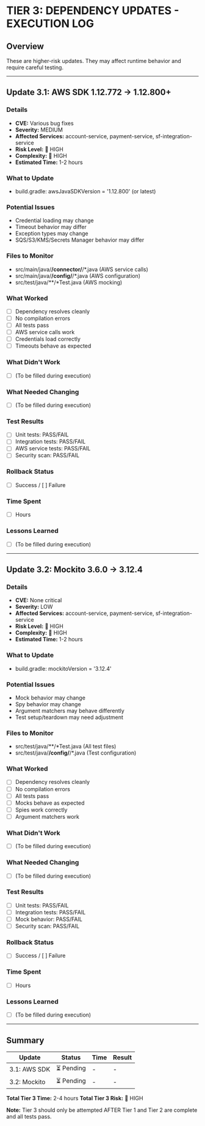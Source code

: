 # TIER 3: DEPENDENCY UPDATES - EXECUTION LOG

## Overview
These are higher-risk updates. They may affect runtime behavior and require careful testing.

---

## Update 3.1: AWS SDK 1.12.772 → 1.12.800+

### Details
- **CVE:** Various bug fixes
- **Severity:** MEDIUM
- **Affected Services:** account-service, payment-service, sf-integration-service
- **Risk Level:** 🔴 HIGH
- **Complexity:** 🔴 HIGH
- **Estimated Time:** 1-2 hours

### What to Update
- build.gradle: awsJavaSDKVersion = '1.12.800' (or latest)

### Potential Issues
- Credential loading may change
- Timeout behavior may differ
- Exception types may change
- SQS/S3/KMS/Secrets Manager behavior may differ

### Files to Monitor
- src/main/java/**/connector/**/*.java (AWS service calls)
- src/main/java/**/config/**/*.java (AWS configuration)
- src/test/java/**/*Test.java (AWS mocking)

### What Worked
- [ ] Dependency resolves cleanly
- [ ] No compilation errors
- [ ] All tests pass
- [ ] AWS service calls work
- [ ] Credentials load correctly
- [ ] Timeouts behave as expected

### What Didn't Work
- [ ] (To be filled during execution)

### What Needed Changing
- [ ] (To be filled during execution)

### Test Results
- [ ] Unit tests: PASS/FAIL
- [ ] Integration tests: PASS/FAIL
- [ ] AWS service tests: PASS/FAIL
- [ ] Security scan: PASS/FAIL

### Rollback Status
- [ ] Success / [ ] Failure

### Time Spent
- [ ] Hours

### Lessons Learned
- [ ] (To be filled during execution)

---

## Update 3.2: Mockito 3.6.0 → 3.12.4

### Details
- **CVE:** None critical
- **Severity:** LOW
- **Affected Services:** account-service, payment-service, sf-integration-service
- **Risk Level:** 🔴 HIGH
- **Complexity:** 🔴 HIGH
- **Estimated Time:** 1-2 hours

### What to Update
- build.gradle: mockitoVersion = '3.12.4'

### Potential Issues
- Mock behavior may change
- Spy behavior may change
- Argument matchers may behave differently
- Test setup/teardown may need adjustment

### Files to Monitor
- src/test/java/**/*Test.java (All test files)
- src/test/java/**/config/**/*.java (Test configuration)

### What Worked
- [ ] Dependency resolves cleanly
- [ ] No compilation errors
- [ ] All tests pass
- [ ] Mocks behave as expected
- [ ] Spies work correctly
- [ ] Argument matchers work

### What Didn't Work
- [ ] (To be filled during execution)

### What Needed Changing
- [ ] (To be filled during execution)

### Test Results
- [ ] Unit tests: PASS/FAIL
- [ ] Integration tests: PASS/FAIL
- [ ] Mock behavior: PASS/FAIL
- [ ] Security scan: PASS/FAIL

### Rollback Status
- [ ] Success / [ ] Failure

### Time Spent
- [ ] Hours

### Lessons Learned
- [ ] (To be filled during execution)

---

## Summary

| Update | Status | Time | Result |
|--------|--------|------|--------|
| 3.1: AWS SDK | ⏳ Pending | - | - |
| 3.2: Mockito | ⏳ Pending | - | - |

**Total Tier 3 Time:** 2-4 hours
**Total Tier 3 Risk:** 🔴 HIGH

**Note:** Tier 3 should only be attempted AFTER Tier 1 and Tier 2 are complete and all tests pass.
